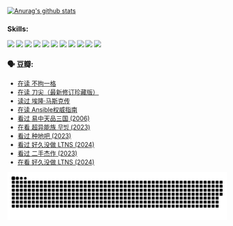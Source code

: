 
[![Anurag's github stats](https://github-readme-stats.vercel.app/api?username=w940853815)](https://github.com/anuraghazra/github-readme-stats)

### Skills:

<code><img height="32" src="https://cdn.jsdelivr.net/npm/simple-icons@v5/icons/python.svg"></code>
<code><img height="32" src="https://cdn.jsdelivr.net/npm/simple-icons@v5/icons/javascript.svg"></code>
<code><img height="32" src="https://cdn.jsdelivr.net/npm/simple-icons@v5/icons/django.svg"></code>
<code><img height="32" src="https://cdn.jsdelivr.net/npm/simple-icons@v5/icons/flask.svg"></code>
<code><img height="32" src="https://cdn.jsdelivr.net/npm/simple-icons@v5/icons/vuetify.svg"></code>
<code><img height="32" src="https://cdn.jsdelivr.net/npm/simple-icons@v5/icons/git.svg"></code>
<code><img height="32" src="https://cdn.jsdelivr.net/npm/simple-icons@v5/icons/docker.svg"></code>
<code><img height="32" src="https://cdn.jsdelivr.net/npm/simple-icons@v5/icons/postgresql.svg"></code>
<code><img height="32" src="https://cdn.jsdelivr.net/npm/simple-icons@v5/icons/elasticsearch.svg"></code>
<code><img height="32" src="https://cdn.jsdelivr.net/npm/simple-icons@v5/icons/macos.svg"></code>
<code><img height="32" src="https://cdn.jsdelivr.net/npm/simple-icons@v5/icons/linux.svg"></code>

### 🗣 豆瓣:

<!-- DOUBAN-ACTIVITIES:START -->
- [在读 不拘一格](https://www.douban.com/people/136069238/status/4541712161/?_i=09814145)
- [在读 刀尖（最新修订珍藏版）](https://www.douban.com/people/136069238/status/4541711339/?_i=09814145)
- [读过 埃隆·马斯克传](https://www.douban.com/people/136069238/status/4541710351/?_i=09814145)
- [在读 Ansible权威指南](https://www.douban.com/people/136069238/status/4539151450/?_i=09814145)
- [看过 易中天品三国‎ (2006)](https://www.douban.com/people/136069238/status/4529910812/?_i=09814145)
- [在看 超异能族 무빙‎ (2023)](https://www.douban.com/people/136069238/status/4527291077/?_i=09814145)
- [看过 种地吧‎ (2023)](https://www.douban.com/people/136069238/status/4527289637/?_i=09814145)
- [看过 好久没做 LTNS‎ (2024)](https://www.douban.com/people/136069238/status/4527289515/?_i=09814145)
- [看过 二手杰作‎ (2023)](https://www.douban.com/people/136069238/status/4522502716/?_i=09814145)
- [在看 好久没做 LTNS‎ (2024)](https://www.douban.com/people/136069238/status/4521969883/?_i=09814145)
<!-- DOUBAN-ACTIVITIES:END -->


![Snake animation](https://raw.githubusercontent.com/w940853815/w940853815/output/github-contribution-grid-snake.svg)

<!--
**w940853815/w940853815** is a ✨ _special_ ✨ repository because its `README.md` (this file) appears on your GitHub profile.

Here are some ideas to get you started:

- 🔭 I’m currently working on ...
- 🌱 I’m currently learning ...
- 👯 I’m looking to collaborate on ...
- 🤔 I’m looking for help with ...
- 💬 Ask me about ...
- 📫 How to reach me: ...
- 😄 Pronouns: ...
- ⚡ Fun fact: ...
-->
